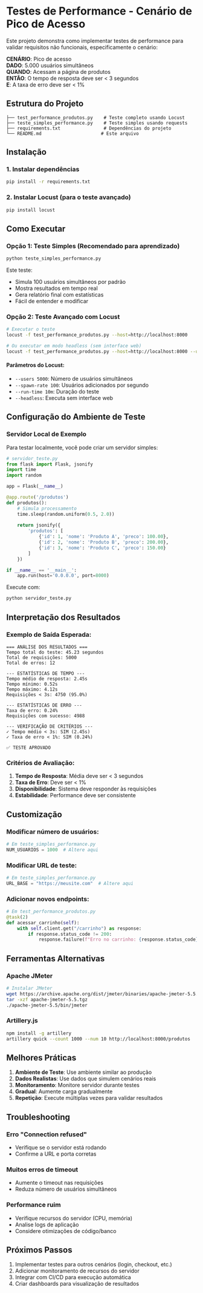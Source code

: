 # Testes de Performance - Cenário de Pico de Acesso

Este projeto demonstra como implementar testes de performance para validar requisitos não funcionais, especificamente o cenário:

**CENÁRIO**: Pico de acesso  
**DADO**: 5.000 usuários simultâneos  
**QUANDO**: Acessam a página de produtos  
**ENTÃO**: O tempo de resposta deve ser < 3 segundos  
**E**: A taxa de erro deve ser < 1%

## Estrutura do Projeto

```
├── test_performance_produtos.py    # Teste completo usando Locust
├── teste_simples_performance.py    # Teste simples usando requests
├── requirements.txt                # Dependências do projeto
└── README.md                      # Este arquivo
```

## Instalação

### 1. Instalar dependências

```bash
pip install -r requirements.txt
```

### 2. Instalar Locust (para o teste avançado)

```bash
pip install locust
```

## Como Executar

### Opção 1: Teste Simples (Recomendado para aprendizado)

```bash
python teste_simples_performance.py
```

Este teste:
- Simula 100 usuários simultâneos por padrão
- Mostra resultados em tempo real
- Gera relatório final com estatísticas
- Fácil de entender e modificar

### Opção 2: Teste Avançado com Locust

```bash
# Executar o teste
locust -f test_performance_produtos.py --host=http://localhost:8000

# Ou executar em modo headless (sem interface web)
locust -f test_performance_produtos.py --host=http://localhost:8000 --users 5000 --spawn-rate 100 --run-time 10m --headless
```

#### Parâmetros do Locust:
- `--users 5000`: Número de usuários simultâneos
- `--spawn-rate 100`: Usuários adicionados por segundo
- `--run-time 10m`: Duração do teste
- `--headless`: Executa sem interface web

## Configuração do Ambiente de Teste

### Servidor Local de Exemplo

Para testar localmente, você pode criar um servidor simples:

```python
# servidor_teste.py
from flask import Flask, jsonify
import time
import random

app = Flask(__name__)

@app.route('/produtos')
def produtos():
    # Simula processamento
    time.sleep(random.uniform(0.5, 2.0))
    
    return jsonify({
        'produtos': [
            {'id': 1, 'nome': 'Produto A', 'preco': 100.00},
            {'id': 2, 'nome': 'Produto B', 'preco': 200.00},
            {'id': 3, 'nome': 'Produto C', 'preco': 150.00}
        ]
    })

if __name__ == '__main__':
    app.run(host='0.0.0.0', port=8000)
```

Execute com:
```bash
python servidor_teste.py
```

## Interpretação dos Resultados

### Exemplo de Saída Esperada:

```
=== ANÁLISE DOS RESULTADOS ===
Tempo total do teste: 45.23 segundos
Total de requisições: 5000
Total de erros: 12

--- ESTATÍSTICAS DE TEMPO ---
Tempo médio de resposta: 2.45s
Tempo mínimo: 0.52s
Tempo máximo: 4.12s
Requisições < 3s: 4750 (95.0%)

--- ESTATÍSTICAS DE ERRO ---
Taxa de erro: 0.24%
Requisições com sucesso: 4988

--- VERIFICAÇÃO DE CRITÉRIOS ---
✓ Tempo médio < 3s: SIM (2.45s)
✓ Taxa de erro < 1%: SIM (0.24%)

✅ TESTE APROVADO
```

### Critérios de Avaliação:

1. **Tempo de Resposta**: Média deve ser < 3 segundos
2. **Taxa de Erro**: Deve ser < 1%
3. **Disponibilidade**: Sistema deve responder às requisições
4. **Estabilidade**: Performance deve ser consistente

## Customização

### Modificar número de usuários:

```python
# Em teste_simples_performance.py
NUM_USUARIOS = 1000  # Altere aqui
```

### Modificar URL de teste:

```python
# Em teste_simples_performance.py
URL_BASE = "https://meusite.com"  # Altere aqui
```

### Adicionar novos endpoints:

```python
# Em test_performance_produtos.py
@task(2)
def acessar_carrinho(self):
    with self.client.get("/carrinho") as response:
        if response.status_code != 200:
            response.failure(f"Erro no carrinho: {response.status_code}")
```

## Ferramentas Alternativas

### Apache JMeter
```bash
# Instalar JMeter
wget https://archive.apache.org/dist/jmeter/binaries/apache-jmeter-5.5.tgz
tar -xzf apache-jmeter-5.5.tgz
./apache-jmeter-5.5/bin/jmeter
```

### Artillery.js
```bash
npm install -g artillery
artillery quick --count 1000 --num 10 http://localhost:8000/produtos
```

## Melhores Práticas

1. **Ambiente de Teste**: Use ambiente similar ao produção
2. **Dados Realistas**: Use dados que simulem cenários reais
3. **Monitoramento**: Monitore servidor durante testes
4. **Gradual**: Aumente carga gradualmente
5. **Repetição**: Execute múltiplas vezes para validar resultados

## Troubleshooting

### Erro "Connection refused"
- Verifique se o servidor está rodando
- Confirme a URL e porta corretas

### Muitos erros de timeout
- Aumente o timeout nas requisições
- Reduza número de usuários simultâneos

### Performance ruim
- Verifique recursos do servidor (CPU, memória)
- Analise logs de aplicação
- Considere otimizações de código/banco

## Próximos Passos

1. Implementar testes para outros cenários (login, checkout, etc.)
2. Adicionar monitoramento de recursos do servidor
3. Integrar com CI/CD para execução automática
4. Criar dashboards para visualização de resultados 